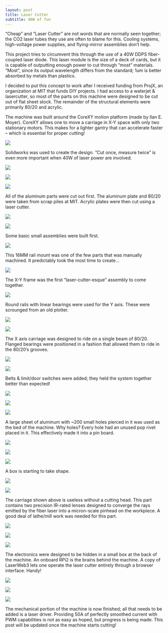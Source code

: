 ```yaml
---
layout: post
title: Laser Cutter
subtitle: 40W of fun
---
```


“Cheap” and “Laser Cutter” are not words that are normally seen together; the CO2 laser tubes they use are often to blame for this. Cooling systems, high-voltage power supplies, and flying-mirror assemblies don’t help.

This project tries to circumvent this through the use of a 40W DDPS fiber-coupled laser diode.  This laser module is the size of a deck of cards, but it is capable of outputting enough power to cut through “most” materials. “Most”, since its output wavelength differs from the standard; 1um is better absorbed by metals than plastics.

I decided to put this concept to work after I received funding from ProjX, an organization at MIT that funds DIY projects. I had access to a waterjet & lasercutter, so most of the parts on this machine were designed to be cut out of flat sheet stock. The remainder of the structural elements were primarily 80/20 and acrylic.

The machine was built around the CoreXY motion platform (made by Ilan E. Moyer). CoreXY allows one to move a carriage in X-Y space with only two stationary motors. This makes for a lighter gantry that can accelerate faster – which is essential for proper cutting!

![](/img/projects/lasercutter/1.png)

Solidworks was used to create the design. “Cut once, measure twice” is even more important when 40W of laser power are involved.

![](/img/projects/lasercutter/2.jpg)

![](/img/projects/lasercutter/3.jpg)

![](/img/projects/lasercutter/4.jpg)

All of the aluminum parts were cut out first. The aluminum plate and 80/20 were taken from scrap piles at MIT. Acrylic plates were then cut using a laser cutter.

![](/img/projects/lasercutter/5.jpg)

![](/img/projects/lasercutter/6.jpg)

Some basic small assemblies were built first.

![](/img/projects/lasercutter/7.jpg)

This 16MM rail mount was one of the few parts that was manually machined. It predictably took the most time to create…

![](/img/projects/lasercutter/8.jpg)

The X-Y frame was the first “laser-cutter-esque” assembly to come together.

![](/img/projects/lasercutter/9.jpg)

Round rails with linear bearings were used for the Y axis. These were scrounged from an old plotter.

![](/img/projects/lasercutter/10.jpg)

![](/img/projects/lasercutter/11.jpg)

The X axis carriage was designed to ride on a single beam of 80/20. Flanged bearings were positioned in a fashion that allowed them to ride in the 80/20’s grooves.

![](/img/projects/lasercutter/12.jpg)

![](/img/projects/lasercutter/13.jpg)

Belts & limit/door switches were added; they held the system together better than expected!

![](/img/projects/lasercutter/14.jpg)

![](/img/projects/lasercutter/15.jpg)

![](/img/projects/lasercutter/16.jpg)

A large sheet of aluminum with ~200 small holes pierced in it was used as the bed of the machine. Why holes? Every hole had an unused pop rivet placed in it. This effectively made it into a pin board.

![](/img/projects/lasercutter/17.jpg)

![](/img/projects/lasercutter/18.jpg)

![](/img/projects/lasercutter/19.jpg)

A box is starting to take shape.

![](/img/projects/lasercutter/20.jpg)

![](/img/projects/lasercutter/21.jpg)

The carriage shown above is useless without a cutting head. This part contains two precision IR-rated lenses designed to converge the rays emitted by the fiber laser into a micron-scale pinhead on the workpiece. A good deal of lathe/mill work was needed for this part.

![](/img/projects/lasercutter/22.jpg)

![](/img/projects/lasercutter/23.jpg)

![](/img/projects/lasercutter/24.jpg) 

The electronics were designed to be hidden in a small box at the back of the machine. An onboard RPi2 is the brains behind the machine. A copy of LaserWeb3 lets one operate the laser cutter entirely through a browser interface. Handy!

![](/img/projects/lasercutter/25.jpg)

![](/img/projects/lasercutter/26.jpg)

![](/img/projects/lasercutter/27.jpg)

The mechanical portion of the machine is now finished; all that needs to be added is a laser driver. Providing 50A of perfectly smoothed current with PWM capabilities is not as easy as hoped, but progress is being made.  This post will be updated once the machine starts cutting!